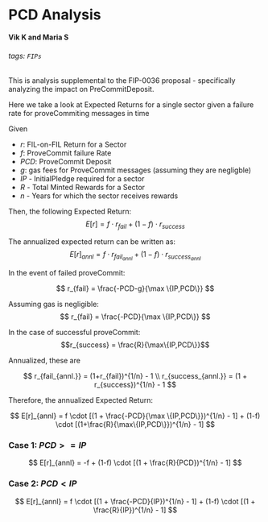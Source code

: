 # PCD Analysis 
**Vik K and Maria S**
###### tags: `FIPs`

This is analysis supplemental to the FIP-0036 proposal - specifically analyzing the impact on PreCommitDeposit. 

Here we take a look at Expected Returns for a single sector given a failure rate for proveCommiting messages in time 

Given 
- $r$: FIL-on-FIL Return for a Sector
- $f$: ProveCommit failure Rate
- $PCD$: ProveCommit Deposit
- $g$: gas fees for ProveCommit messages (assuming they are negligble)
- $IP$ - InitialPledge required for a sector 
- $R$ - Total Minted Rewards for a Sector
- $n$ - Years for which the sector receives rewards

Then, the following Expected Return: 
$$ E[r] = f \cdot r_{fail} + (1-f) \cdot r_{success}$$

The annualized expected return can be written as:  
$$ E[r]_{annl} = f \cdot r_{fail_{annl}} + (1-f) \cdot r_{success_{annl}}$$

In the event of failed proveCommit: 

$$ r_{fail} = \frac{-PCD-g}{\max \{IP,PCD\}} $$

Assuming gas is negligible: 
$$ r_{fail} = \frac{-PCD}{\max \{IP,PCD\}} $$

In the case of successful proveCommit:
$$r_{success} = \frac{R}{\max\{IP,PCD\}}$$

Annualized, these are 

$$ 
r_{fail_{annl.}} = (1+r_{fail})^{1/n} - 1 \\
r_{success_{annl.}} = (1 + r_{success})^{1/n} - 1 
$$

Therefore, the annualized Expected Return: 

$$ E[r]_{annl} = f \cdot [(1 + \frac{-PCD}{\max \{IP,PCD\}})^{1/n} - 1] + (1-f) \cdot [(1+\frac{R}{\max\{IP,PCD\}})^{1/n} - 1] $$

### Case 1: $PCD >= IP$
$$ E[r]_{annl} = -f + (1-f) \cdot [(1 + \frac{R}{PCD})^{1/n} - 1] $$

### Case 2: $PCD < IP$

$$ E[r]_{annl} = f \cdot [(1 + \frac{-PCD}{IP})^{1/n} - 1] + (1-f) \cdot [(1 + \frac{R}{IP})^{1/n} - 1] $$








